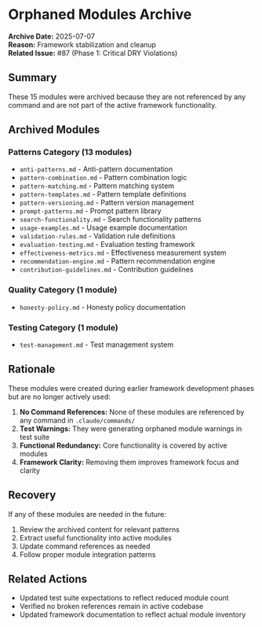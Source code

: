 # Orphaned Modules Archive

**Archive Date:** 2025-07-07  
**Reason:** Framework stabilization and cleanup  
**Related Issue:** #87 (Phase 1: Critical DRY Violations)

## Summary
These 15 modules were archived because they are not referenced by any command and are not part of the active framework functionality.

## Archived Modules

### Patterns Category (13 modules)
- `anti-patterns.md` - Anti-pattern documentation
- `pattern-combination.md` - Pattern combination logic  
- `pattern-matching.md` - Pattern matching system
- `pattern-templates.md` - Pattern template definitions
- `pattern-versioning.md` - Pattern version management
- `prompt-patterns.md` - Prompt pattern library
- `search-functionality.md` - Search functionality patterns
- `usage-examples.md` - Usage example documentation
- `validation-rules.md` - Validation rule definitions
- `evaluation-testing.md` - Evaluation testing framework
- `effectiveness-metrics.md` - Effectiveness measurement system
- `recommendation-engine.md` - Pattern recommendation engine
- `contribution-guidelines.md` - Contribution guidelines

### Quality Category (1 module)
- `honesty-policy.md` - Honesty policy documentation

### Testing Category (1 module)  
- `test-management.md` - Test management system

## Rationale
These modules were created during earlier framework development phases but are no longer actively used:

1. **No Command References:** None of these modules are referenced by any command in `.claude/commands/`
2. **Test Warnings:** They were generating orphaned module warnings in test suite
3. **Functional Redundancy:** Core functionality is covered by active modules
4. **Framework Clarity:** Removing them improves framework focus and clarity

## Recovery
If any of these modules are needed in the future:
1. Review the archived content for relevant patterns
2. Extract useful functionality into active modules
3. Update command references as needed
4. Follow proper module integration patterns

## Related Actions
- Updated test suite expectations to reflect reduced module count
- Verified no broken references remain in active codebase
- Updated framework documentation to reflect actual module inventory